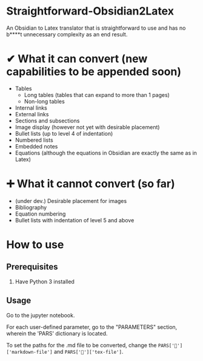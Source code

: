 # Straightforward-Obsidian2Latex
An Obsidian to Latex translator that is straightforward to use and has no b****t unnecessary complexity as an end result.

# ✔ What it can convert (new capabilities to be appended soon)

- Tables
  - Long tables (tables that can expand to more than 1 pages)
  - Non-long tables
- Internal links
- External links
- Sections and subsections
- Image display (however not yet with desirable placement)
- Bullet lists (up to level 4 of indentation)
- Numbered lists
- Embedded notes
- Equations (although the equations in Obsidian are exactly the same as in Latex)

# ➕ What it cannot convert (so far)

- (under dev.) Desirable placement for images
- Bibliography
- Equation numbering
- Bullet lists with indentation of level 5 and above

# How to use
## Prerequisites
1. Have Python 3 installed

## Usage
Go to the jupyter notebook. 

For each user-defined parameter, go to the "PARAMETERS" section, wherein the 'PARS' dictionary is located.

To set the paths for the .md file to be converted, change the `PARS['📂']['markdown-file']` and `PARS['📂']['tex-file']`.
